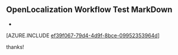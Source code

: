 ## OpenLocalization Workflow Test MarkDown
* 

[AZURE.INCLUDE [ef39f067-79d4-4d9f-8bce-09952353964d](calleeMd1.md)]

 
thanks!